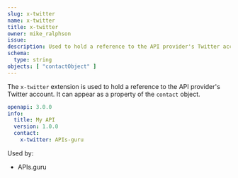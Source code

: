 ```yaml
---
slug: x-twitter
name: x-twitter
title: x-twitter
owner: mike_ralphson
issue:
description: Used to hold a reference to the API provider's Twitter account.
schema:
  type: string
objects: [ "contactObject" ]
---
```


The `x-twitter` extension is used to hold a reference to the API provider's Twitter account. It can appear as a property of the `contact` object.

```yaml
openapi: 3.0.0
info:
  title: My API
  version: 1.0.0
  contact:
    x-twitter: APIs-guru
```

Used by:

* APIs.guru


